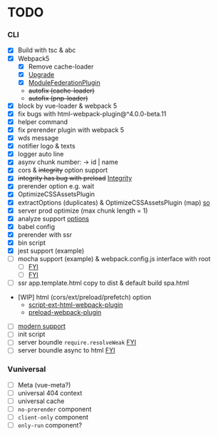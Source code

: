 # TODO

### CLI
  - [x] Build with tsc & abc
  - [x] Webpack5
      - [x] Remove cache-loader
      - [x] [Upgrade](https://juejin.im/post/5df5cdf66fb9a0161a0c3092)
      - [x] [ModuleFederationPlugin](https://juejin.im/post/5eb382c26fb9a04388075b45?utm_source=gold_browser_extension)
      - ~~autofix (cache-loader)~~
      - ~~autofix (pnp-loader)~~
  - [x] block by vue-loader & webpack 5
  - [x] fix bugs with html-webpack-plugin@^4.0.0-beta.11
  - [x] helper command
  - [x] fix prerender plugin with webpack 5
  - [x] wds message
  - [x] notifier logo & texts
  - [x] logger auto line
  - [x] asynv chunk number: -> id | name
  - [x] cors & ~~integrity~~ option support
  - [x] ~~integrity has bug with preload~~ [Integrity](https://developer.mozilla.org/en-US/docs/Web/Security/Subresource_Integrity)
  - [x] prerender option e.g. wait
  - [x] OptimizeCSSAssetsPlugin
  - [x] extractOptions (duplicates) & OptimizeCSSAssetsPlugin (map) [so](https://stackoverflow.com/questions/52564625/cssnano-doesnt-remove-duplicates)
  - [x] server prod optimize (max chunk length = 1)
  - [x] analyze support [options](https://github.com/webpack-contrib/webpack-bundle-analyzer#options-for-plugin)
  - [x] babel config
  - [x] prerender with ssr
  - [x] bin script
  - [x] jest support (example)
  - [ ] mocha support (example) & webpack.config.js interface with root
    - [ ] [FYI](https://github.com/vuejs/vue-cli/blob/dev/packages/%40vue/cli-plugin-unit-mocha/index.js#L59)
    - [ ] [FYI](https://github.com/vuejs/vue-cli/blob/dev/packages/%40vue/cli-service/lib/config/app.js#L37)
  - [ ] ssr app.template.html copy to dist & default build spa.html
  - [WIP] html (cors/ext/preload/prefetch) option
    - [script-ext-html-webpack-plugin](https://github.com/numical/script-ext-html-webpack-plugin)
    - [preload-webpack-plugin](https://github.com/GoogleChromeLabs/preload-webpack-plugin)
  - [ ] [modern support](https://cli.vuejs.org/zh/guide/browser-compatibility.html#%E7%8E%B0%E4%BB%A3%E6%A8%A1%E5%BC%8F)
  - [ ] init script
  - [ ] server boundle `require.resolveWeak` [FYI](https://github.com/faceyspacey/react-universal-component)
  - [ ] server boundle async to html [FYI](https://github.com/jamiebuilds/react-loadable)

### Vuniversal
  - [ ] Meta (vue-meta?)
  - [ ] universal 404 context
  - [ ] universal cache
  - [ ] `no-prerender` component
  - [ ] `client-only` component
  - [ ] `only-run` component?
